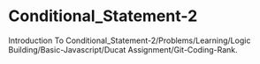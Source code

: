 # Conditional_Statement-2
Introduction To Conditional_Statement-2/Problems/Learning/Logic Building/Basic-Javascript/Ducat Assignment/Git-Coding-Rank.

